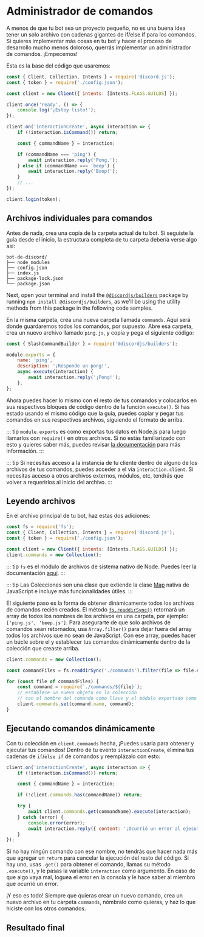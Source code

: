# Administrador de comandos

A menos de que tu bot sea un proyecto pequeño, no es una buena idea tener un solo archivo con cadenas gigantes de if/else if para los comandos. Si quieres implementar más cosas en tu bot y hacer el proceso de desarrollo mucho menos doloroso, querrás implementar un administrador de comandos. ¡Empecemos!

Esta es la base del código que usaremos:

```js
const { Client, Collection, Intents } = require('discord.js');
const { token } = require('./config.json');

const client = new Client({ intents: [Intents.FLAGS.GUILDS] });

client.once('ready', () => {
	console.log('¡Estoy listo!');
});

client.on('interactionCreate', async interaction => {
	if (!interaction.isCommand()) return;

	const { commandName } = interaction;

	if (commandName === 'ping') {
		await interaction.reply('Pong.');
	} else if (commandName === 'beep') {
		await interaction.reply('Boop!');
	}
	// ...
});

client.login(token);
```

## Archivos individuales para comandos

Antes de nada, crea una copia de la carpeta actual de tu bot. Si seguiste la guía desde el inicio, la estructura completa de tu carpeta debería verse algo así: 

```:no-line-numbers
bot-de-discord/
├── node_modules
├── config.json
├── index.js
├── package-lock.json
└── package.json
```
Next, open your terminal and install the [`@discordjs/builders`](https://github.com/discordjs/builders) package by running `npm install @discordjs/builders`, as we'll be using the utility methods from this package in the following code samples.

En la misma carpeta, crea una nueva carpeta llamada `commands`. Aquí será donde guardaremos todos los comandos, por supuesto. Abre esa carpeta, crea un nuevo archivo llamado `ping.js`, y copia y pega el siguiente código:

```js
const { SlashCommandBuilder } = require('@discordjs/builders');

module.exports = {
	name: 'ping',
	description: '¡Responde un pong!',
	async execute(interaction) {
		await interaction.reply('¡Pong!');
	},
};
```

Ahora puedes hacer lo mismo con el resto de tus comandos y colocarlos en sus respectivos bloques de código dentro de la función `execute()`. Si has estado usando el mismo código que la guía, puedes copiar y pegar tus comandos en sus respectivos archivos, siguiendo el formato de arriba.

::: tip
`module.exports` es como exportas tus datos en Node.js para luego llamarlos con `require()` en otros archivos. Si no estás familiarizado con esto y quieres saber más, puedes revisar [la documentación](https://nodejs.org/api/modules.html#modules_module_exports) para más información.
:::

::: tip
Si necesitas acceso a la instancia de tu cliente dentro de alguno de los archivos de tus comandos, puedes acceder a el vía `interaction.client`. Si necesitas acceso a otros archivos externos, módulos, etc, tendrás que volver a requerirlos al inicio del archivo.
:::

## Leyendo archivos

En el archivo principal de tu bot, haz estas dos adiciones:

```js {1,6}
const fs = require('fs');
const { Client, Collection, Intents } = require('discord.js');
const { token } = require('./config.json');

const client = new Client({ intents: [Intents.FLAGS.GUILDS] });
client.commands = new Collection();
```

::: tip
`fs` es el módulo de archivos de sistema nativo de Node. Puedes leer la documentación [aquí](https://nodejs.org/api/fs.html).
:::

::: tip
Las <DocsLink section="collection" path="class/Collection">Colecciones</DocsLink> son una clase que extiende la clase [Map](https://developer.mozilla.org/en-US/docs/Web/JavaScript/Reference/Global_Objects/Map) nativa de JavaScript e incluye más funcionalidades útiles.
:::

El siguiente paso es la forma de obtener dinámicamente todos los archivos de comandos recién creados. El método [`fs.readdirSync()`](https://nodejs.org/api/fs.html#fs_fs_readdirsync_path_options) retornará un array de todos los nombres de los archivos en una carpeta, por ejemplo: `['ping.js', 'beep.js']`. Para asegurarte de que solo archivos de comandos sean retornados, usa `Array.filter()` para dejar fuera del array todos los archivos que no sean de JavaScript. Con ese array, puedes hacer un búcle sobre el y establecer tus comandos dinámicamente dentro de la colección que creaste arriba.

```js {3,5-10}
client.commands = new Collection();

const commandFiles = fs.readdirSync('./commands').filter(file => file.endsWith('.js'));

for (const file of commandFiles) {
	const command = require(`./commands/${file}`);
	// establece un nuevo objeto en la colección
	// con el nombre del comando como llave y el módulo exportado como valor.
	client.commands.set(command.name, command);
}
```

## Ejecutando comandos dinámicamente

Con tu colección en `client.commands` hecha, ¡Puedes usarla para obtener y ejecutar tus comandos! Dentro de tu evento `interactionCreate`, elimina tus cadenas de `if`/`else if` de comandos y reemplázalo con esto:

```js {8-13}
client.on('interactionCreate', async interaction => {
	if (!interaction.isCommand()) return;

	const { commandName } = interaction;

	if (!client.commands.has(commandName)) return;

	try {
		await client.commands.get(commandName).execute(interaction);
	} catch (error) {
		console.error(error);
		await interaction.reply({ content: '¡Ocurrió un error al ejecutar este comando!', ephemeral: true });
	}
});
```

Si no hay ningún comando con ese nombre, no tendrás que hacer nada más que agregar un `return` para cancelar la ejecución del resto del código. Si hay uno, usas `.get()` para obtener el comando, llamas su método `.execute()`, y le pasas la variable `interaction` como argumento. En caso de que algo vaya mal, loguea el error en la consola y le hace saber al miembro que ocurrió un error.

¡Y eso es todo! Siempre que quieras crear un nuevo comando, crea un nuevo archivo en tu carpeta `commands`, nómbralo como quieras, y haz lo que hiciste con los otros comandos.

## Resultado final

<ResultingCode path="gestor-de-comandosfile-setup" />